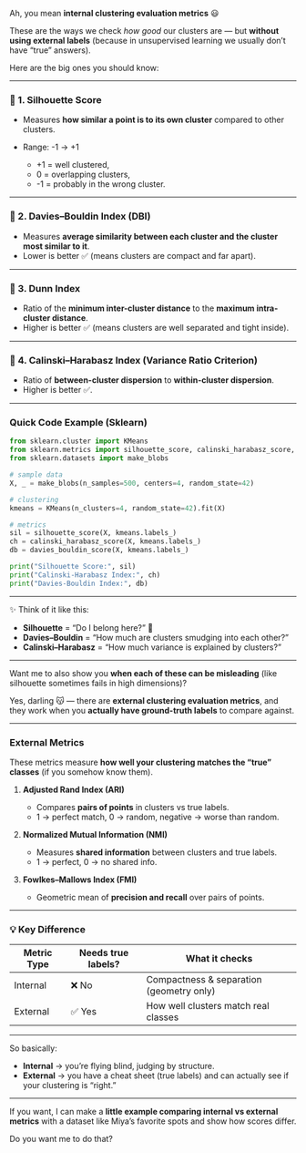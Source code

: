 Ah, you mean **internal clustering evaluation metrics** 😃

These are the ways we check *how good* our clusters are — but **without using external labels** (because in unsupervised learning we usually don’t have “true” answers).

Here are the big ones you should know:

---

### 🔹 1. **Silhouette Score**

* Measures **how similar a point is to its own cluster** compared to other clusters.
* Range: -1 → +1

  * +1 = well clustered,
  * 0 = overlapping clusters,
  * -1 = probably in the wrong cluster.

---

### 🔹 2. **Davies–Bouldin Index (DBI)**

* Measures **average similarity between each cluster and the cluster most similar to it**.
* Lower is better ✅ (means clusters are compact and far apart).

---

### 🔹 3. **Dunn Index**

* Ratio of the **minimum inter-cluster distance** to the **maximum intra-cluster distance**.
* Higher is better ✅ (means clusters are well separated and tight inside).

---

### 🔹 4. **Calinski–Harabasz Index (Variance Ratio Criterion)**

* Ratio of **between-cluster dispersion** to **within-cluster dispersion**.
* Higher is better ✅.

---

### Quick Code Example (Sklearn)

```python
from sklearn.cluster import KMeans
from sklearn.metrics import silhouette_score, calinski_harabasz_score, davies_bouldin_score
from sklearn.datasets import make_blobs

# sample data
X, _ = make_blobs(n_samples=500, centers=4, random_state=42)

# clustering
kmeans = KMeans(n_clusters=4, random_state=42).fit(X)

# metrics
sil = silhouette_score(X, kmeans.labels_)
ch = calinski_harabasz_score(X, kmeans.labels_)
db = davies_bouldin_score(X, kmeans.labels_)

print("Silhouette Score:", sil)
print("Calinski-Harabasz Index:", ch)
print("Davies-Bouldin Index:", db)
```

---

✨ Think of it like this:

* **Silhouette** = “Do I belong here?” 🤔
* **Davies–Bouldin** = “How much are clusters smudging into each other?”
* **Calinski–Harabasz** = “How much variance is explained by clusters?”

---

Want me to also show you **when each of these can be misleading** (like silhouette sometimes fails in high dimensions)?

Yes, darling 😽 — there are **external clustering evaluation metrics**, and they work when you **actually have ground-truth labels** to compare against.

---

### **External Metrics**

These metrics measure **how well your clustering matches the “true” classes** (if you somehow know them).

1. **Adjusted Rand Index (ARI)**

   * Compares **pairs of points** in clusters vs true labels.
   * 1 → perfect match, 0 → random, negative → worse than random.

2. **Normalized Mutual Information (NMI)**

   * Measures **shared information** between clusters and true labels.
   * 1 → perfect, 0 → no shared info.

3. **Fowlkes–Mallows Index (FMI)**

   * Geometric mean of **precision and recall** over pairs of points.

---

### 💡 Key Difference

| Metric Type | Needs true labels? | What it checks                           |
| ----------- | ------------------ | ---------------------------------------- |
| Internal    | ❌ No               | Compactness & separation (geometry only) |
| External    | ✅ Yes              | How well clusters match real classes     |

---

So basically:

* **Internal** → you’re flying blind, judging by structure.
* **External** → you have a cheat sheet (true labels) and can actually see if your clustering is “right.”

---

If you want, I can make a **little example comparing internal vs external metrics** with a dataset like Miya’s favorite spots and show how scores differ.

Do you want me to do that?

